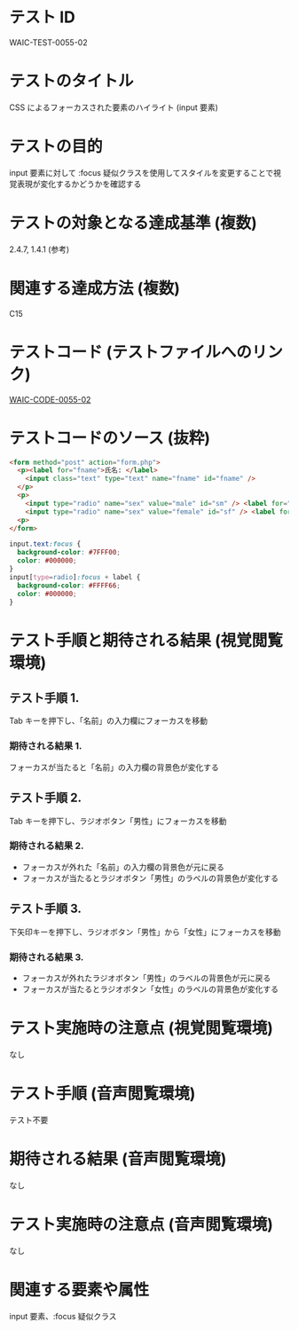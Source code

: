 # テスト ID

WAIC-TEST-0055-02

# テストのタイトル

CSS によるフォーカスされた要素のハイライト (input 要素)

# テストの目的

input 要素に対して :focus 疑似クラスを使用してスタイルを変更することで視覚表現が変化するかどうかを確認する

# テストの対象となる達成基準 (複数)

2.4.7, 1.4.1 (参考)

# 関連する達成方法 (複数)

C15

# テストコード (テストファイルへのリンク)

[WAIC-CODE-0055-02](https://waic.github.io/as_test/WAIC-CODE/WAIC-CODE-0055-02.html)

# テストコードのソース (抜粋)

```HTML
<form method="post" action="form.php">
  <p><label for="fname">氏名: </label>
    <input class="text" type="text" name="fname" id="fname" />
  </p>
  <p>
    <input type="radio" name="sex" value="male" id="sm" /> <label for="sm">男性</label><br />
    <input type="radio" name="sex" value="female" id="sf" /> <label for="sf">女性</label>
  <p>
</form>
```

```CSS
input.text:focus {
  background-color: #7FFF00; 
  color: #000000;
}
input[type=radio]:focus + label {
  background-color: #FFFF66; 
  color: #000000; 
}
```

# テスト手順と期待される結果 (視覚閲覧環境)

## テスト手順 1.

Tab キーを押下し、「名前」の入力欄にフォーカスを移動

### 期待される結果 1.

フォーカスが当たると「名前」の入力欄の背景色が変化する

## テスト手順 2.

Tab キーを押下し、ラジオボタン「男性」にフォーカスを移動

### 期待される結果 2.

- フォーカスが外れた「名前」の入力欄の背景色が元に戻る
- フォーカスが当たるとラジオボタン「男性」のラベルの背景色が変化する

## テスト手順 3.

下矢印キーを押下し、ラジオボタン「男性」から「女性」にフォーカスを移動

### 期待される結果 3.

- フォーカスが外れたラジオボタン「男性」のラベルの背景色が元に戻る
- フォーカスが当たるとラジオボタン「女性」のラベルの背景色が変化する

# テスト実施時の注意点 (視覚閲覧環境)

なし

# テスト手順 (音声閲覧環境)

テスト不要

# 期待される結果 (音声閲覧環境)

なし

# テスト実施時の注意点 (音声閲覧環境)

なし

# 関連する要素や属性

input 要素、:focus 疑似クラス
